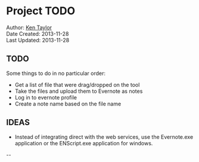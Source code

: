 # Project TODO

Author: [Ken Taylor](taylor.kenneth@gmail.com)  
Date Created: 2013-11-28  
Last Updated: 2013-11-28  

## TODO

Some things to do in no particular order:

* Get a list of file that were drag/dropped on the tool
* Take the files and upload them to Evernote as notes
* Log in to evernote profile
* Create a note name based on the file name

## IDEAS

* Instead of integrating direct with the web services, use the Evernote.exe application or the ENScript.exe application for windows.


--